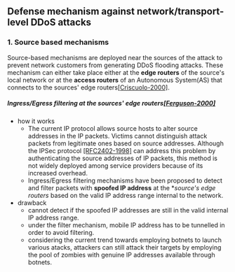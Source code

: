 Defense mechanism against network/transport-level DDoS attacks
---

### 1. Source based mechanisms
Source-based mechanisms are deployed near the sources of the attack to prevent network customers from generating DDoS flooding attacks.  These mechanism can either take place either at the **edge routers** of the source's local network or at the **access routers** of an Autonomous System(AS) that connects to the sources' edge routers[[Criscuolo-2000]](http://www.iwar.org.uk/comsec/resources/reports/CIAC-2319_Distributed_Denial_of_Service.pdf). 

##### Ingress/Egress filtering at the sources' edge routers[[Ferguson-2000]](http://dl.acm.org/citation.cfm?id=RFC2827)
- how it works
	- The current IP protocol allows source hosts to alter source addresses in the IP packets. Victims cannot distinguish attack packets from legitimate ones based on source addresses. Although the IPSec protocol [[RFC2402-1998]](https://tools.ietf.org/html/rfc2402) can address this problem by authenticating the source addresses of IP packets, this method is not widely deployed among service providers because of its increased overhead.
	- Ingress/Egress filtering mechanisms have been proposed to detect and filter packets with **spoofed IP address** at the **source's edge routers* based on the valid IP address range internal to the network.
- drawback
	- cannot detect if the spoofed IP addresses are still in the valid internal IP address range.
	- under the filter mechanism, mobile IP address has to be tunnelled in order to avoid filtering.
	- considering the current trend towards employing botnets to launch various atacks, attackers can still attack their targets by employing the pool of zombies with genuine IP addresses available through botnets. 
